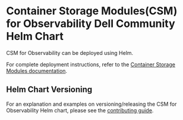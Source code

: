<!--
Copyright (c) 2021 Dell Inc., or its subsidiaries. All Rights Reserved.

Licensed under the Apache License, Version 2.0 (the "License");
you may not use this file except in compliance with the License.
You may obtain a copy of the License at

    http://www.apache.org/licenses/LICENSE-2.0
-->

# Container Storage Modules(CSM) for Observability Dell Community Helm Chart 

CSM for Observability can be deployed using Helm.

For complete deployment instructions, refer to the [Container Storage Modules documentation](https://dell.github.io/csm-docs/docs/observability/deployment/helm).

## Helm Chart Versioning

For an explanation and examples on versioning/releasing the CSM for Observability Helm chart, please see the [contributing guide](../../docs/CONTRIBUTING.md#helm-chart-release-strategy).
